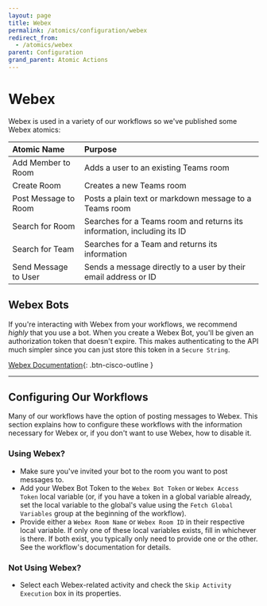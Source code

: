```yaml
---
layout: page
title: Webex
permalink: /atomics/configuration/webex
redirect_from:
  - /atomics/webex
parent: Configuration
grand_parent: Atomic Actions
---
```


# Webex
Webex is used in a variety of our workflows so we've published some Webex atomics:

| Atomic Name | Purpose |
|:------------|:--------|
| Add Member to Room | Adds a user to an existing Teams room |
| Create Room | Creates a new Teams room |
| Post Message to Room | Posts a plain text or markdown message to a Teams room |
| Search for Room | Searches for a Teams room and returns its information, including its ID |
| Search for Team | Searches for a Team and returns its information |
| Send Message to User | Sends a message directly to a user by their email address or ID |

## Webex Bots
If you're interacting with Webex from your workflows, we recommend *highly* that you use a bot. When you create a Webex Bot, you'll be given an authorization token that doesn't expire. This makes authenticating to the API much simpler since you can just store this token in a `Secure String`.

[<i class="fa fa-robot mr-1"></i> Webex Documentation](https://developer.webex.com/docs/bots){: .btn-cisco-outline }

---

## Configuring Our Workflows
Many of our workflows have the option of posting messages to Webex. This section explains how to configure these workflows with the information necessary for Webex or, if you don't want to use Webex, how to disable it.

### Using Webex?
* Make sure you've invited your bot to the room you want to post messages to.
* Add your Webex Bot Token to the `Webex Bot Token` or `Webex Access Token` local variable (or, if you have a token in a global variable already, set the local variable to the global's value using the `Fetch Global Variables` group at the beginning of the workflow).
* Provide either a `Webex Room Name` or `Webex Room ID` in their respective local variable. If only one of these local variables exists, fill in whichever is there. If both exist, you typically only need to provide one or the other. See the workflow's documentation for details.

### Not Using Webex?
* Select each Webex-related activity and check the `Skip Activity Execution` box in its properties.
